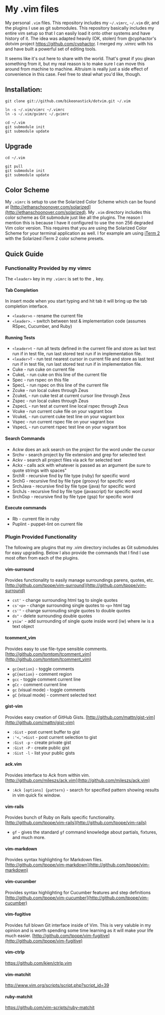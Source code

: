 # My .vim files

My personal `.vim` files. This repository includes my `~/.vimrc`, `~/.vim`
dir, and the plugins I use as git submodules. This repository basically
includes my entire vim setup so that I can easily load it onto other systems
and have history of it. The idea was adapted heavily (OK, stolen) from @cyphactor's dotvim
project <https://github.com/cyphactor>. I merged my .vimrc with his and have
built a powerful set of editing tools. 

It seems like it's out here to share with the world. That's great if you glean
something from it, but my real reason is to make sure I can move this around
from machine to machine. Altruism is really just a side effect of convenience
in this case. Feel free to steal what you'd like, though.

## Installation:

    git clone git://github.com/bikeonastick/dotvim.git ~/.vim

    ln -s ~/.vim/vimrc ~/.vimrc
    ln -s ~/.vim/gvimrc ~/.gvimrc

    cd ~/.vim
    git submodule init
    git submodule update

## Upgrade

    cd ~/.vim

    git pull
    git submodule init
    git submodule update

## Color Scheme

My `.vimrc` is setup to use the Solarized Color Scheme which can be found at
[http://ethanschoonover.com/solarized](http://ethanschoonover.com/solarized).
My `.vim` directory includes this color scheme as Git submodule just like all
the plugins. The reason I mention this is because I have it configured to use
the non 256 degraded Vim color version. This requires that you are using the
Solarized Color Scheme for your terminal application as well. I for example am
using [iTerm 2](http://www.iterm2.com/) with the Solarized iTerm 2 color scheme
presets.

## Quick Guide

### Functionality Provided by my vimrc

The `<leader>` key in my `.vimrc` is set to the `,` key.

#### Tab Completion

In insert mode when you start typing and hit tab it will bring up the tab completion interface.

* `<leader>n` - rename the current file
* `<leader>.` - switch between test & implementation code (assumes RSpec, Cucumber, and Ruby)

#### Running Tests

* `<leader>t` - run all tests defined in the current file and store as last test run if in test file, run last stored test run if in implementation file.
* `<leader>T` - run test nearest cursor in current file and store as last test run if in test file, run last stored test run if in implementation file.
* Cuke - run cuke on current file
* CukeL - run cuke on this line of the current file
* Spec - run rspec on this file
* SpecL - run rspec on this line of the current file
* Zcuke - run local cukes through Zeus
* ZcukeL - run cuke test at current cursor line through Zeus
* Zspec - run local cukes through Zeus
* ZspecL - run test at current line local rspec through Zeus
* Vcuke - run current cuke file on your vagrant box
* VcukeL - run current cuke test line on your vagrant box
* Vspec - run current rspec file on your vagrant box
* VspecL - run current rspec test line on your vagrant box

#### Search Commands

* Ackw does an ack search on the project for the word under the cursor
* Srchv - search project by file extension and grep for selected text
* Ackv - search all project files via ack for selected text
* Ackx - calls ack with whatever is passed as an argument (be sure to quote strings with spaces"
* SrchR - recursive find by file type (ruby) for specific word
* SrchG - recursive find by file type (groovy) for specific word
* SrchJava - recursive find by file type (java) for specific word
* SrchJs - recursive find by file type (javascript) for specific word
* SrchGsp - recursive find by file type (gsp) for specific word

#### Execute commands

* Rb - current file in ruby
* Puplint - puppet-lint on current file

### Plugin Provided Functionality

The following are plugins that my .vim directory includes as Git submodules for
easy upgrading. Below I also provide the commands that I find I use most often
from each of the plugins.

#### vim-surround

Provides functionality to easily manage surroundings parens, quotes, etc.
[http://github.com/tpope/vim-surround](http://github.com/tpope/vim-surround)

* `cst'` - change surrounding html tag to single quotes 
* `cs'<p>` - change surrounding single quotes to `<p>` html tag
* `cs'"` - change surronuding single quotes to double quotes
* `ds"` - delete surrounding double quotes
* `ysiw'` - add surrounding of single quote inside word (iw) where iw is a text object

#### tcomment_vim

Provides easy to use file-type sensible comments.
[http://github.com/tomtom/tcomment_vim](http://github.com/tomtom/tcomment_vim)

* `gc{motion}` - toggle comments
* `gC{motion}` - comment region
* `gcc` - toggle comment current line
* `gCc` - comment current line
* `gc` (visual mode) - toggle comments
* `gC` (visual mode) - comment selected text

#### gist-vim

Provides easy creation of GitHub Gists.
[http://github.com/mattn/gist-vim](http://github.com/mattn/gist-vim)

* `:Gist` - post current buffer to gist
* `:'<,'>Gist` - post current selection to gist
* `:Gist -p` - create private gist
* `:Gist -P` - create public gist
* `:Gist -l` - list your public gists

#### ack.vim

Provides interface to Ack from within vim.
[http://github.com/mileszs/ack.vim](http://github.com/mileszs/ack.vim)

* `:Ack [options] {pattern}` - search for specified pattern showing results in vim quick fix window.

#### vim-rails

Provides bunch of Ruby on Rails specific functionality.
[http://github.com/tpope/vim-rails](http://github.com/tpope/vim-rails)

* `gf` - gives the standard `gf` command knowledge about partials, fixtures, and much more.

#### vim-markdown

Provides syntax highlighting for Markdown files.
[http://github.com/tpope/vim-markdown](http://github.com/tpope/vim-markdown)

#### vim-cucumber

Provides syntax highlighting for Cucumber features and step definitions
[http://github.com/tpope/vim-cucumber](http://github.com/tpope/vim-cucumber)

#### vim-fugitive

Provides full blown Git interface inside of Vim. This is very valuble in my
opinion and is worth spending some time learning as it will make your life much
easier.
[http://github.com/tpope/vim-fugitive](http://github.com/tpope/vim-fugitive)

#### vim-ctrlp

<https://github.com/kien/ctrlp.vim>

#### vim-matchit

<http://www.vim.org/scripts/script.php?script_id=39>

#### ruby-matchit

<https://github.com/vim-scripts/ruby-matchit>

